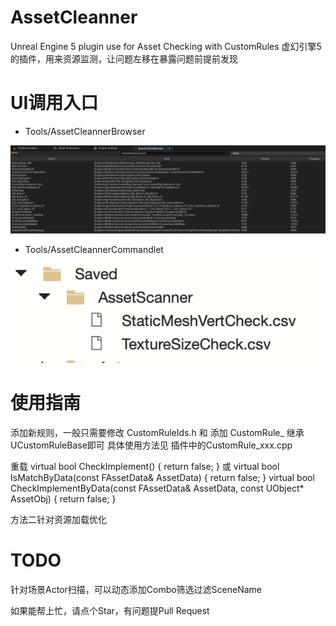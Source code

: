 # AssetCleanner
Unreal Engine 5 plugin use for Asset Checking with CustomRules
虚幻引擎5的插件，用来资源监测，让问题左移在暴露问题前提前发现

# UI调用入口
- Tools/AssetCleannerBrowser

![](/Pic/AssetCleannerBrowser.jpg)

- Tools/AssetCleannerCommandlet

![](/Pic/AssetScannerCommandlet.png)


# 使用指南
添加新规则，一般只需要修改 CustomRuleIds.h 和 添加 CustomRule_ 继承UCustomRuleBase即可
具体使用方法见 插件中的CustomRule_xxx.cpp

重载
  virtual bool CheckImplement() { return false; }
或
	virtual bool IsMatchByData(const FAssetData& AssetData) { return false; }
	virtual bool CheckImplementByData(const FAssetData& AssetData, const UObject* AssetObj) { return false; }

方法二针对资源加载优化

# TODO
针对场景Actor扫描，可以动态添加Combo筛选过滤SceneName

如果能帮上忙，请点个Star，有问题提Pull Request

